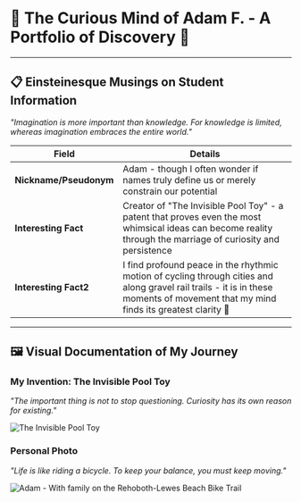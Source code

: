# 🧠 The Curious Mind of Adam F. - A Portfolio of Discovery 🚴

---

## 📋 Einsteinesque Musings on Student Information

*"Imagination is more important than knowledge. For knowledge is limited, whereas imagination embraces the entire world."*

| **Field** | **Details** |
|-----------|-------------|
| **Nickname/Pseudonym** | Adam - though I often wonder if names truly define us or merely constrain our potential |
| **Interesting Fact** | Creator of "The Invisible Pool Toy" - a patent that proves even the most whimsical ideas can become reality through the marriage of curiosity and persistence |
| **Interesting Fact2** | I find profound peace in the rhythmic motion of cycling through cities and along gravel rail trails - it is in these moments of movement that my mind finds its greatest clarity 🚴 |

---

## 🖼️ Visual Documentation of My Journey

### My Invention: The Invisible Pool Toy
*"The important thing is not to stop questioning. Curiosity has its own reason for existing."*

![The Invisible Pool Toy](https://encrypted-tbn0.gstatic.com/images?q=tbn:ANd9GcSpU-_uS7d7czuDb5wBpTui3ahBAFzJAIMpJA&s)

### Personal Photo
*"Life is like riding a bicycle. To keep your balance, you must keep moving."*

![Adam - With family on the Rehoboth-Lewes Beach Bike Trail](IMG_1783.png)


